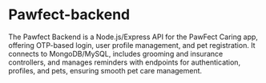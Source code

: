 # Pawfect-backend
The Pawfect Backend is a Node.js/Express API for the PawFect Caring app, offering OTP-based login, user profile management, and pet registration. It connects to MongoDB/MySQL, includes grooming and insurance controllers, and manages reminders with endpoints for authentication, profiles, and pets, ensuring smooth pet care management.
